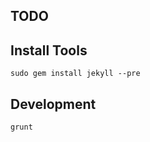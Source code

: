 
TODO
----



Install Tools
-------------

```
sudo gem install jekyll --pre
```


Development
-----------

```
grunt
```